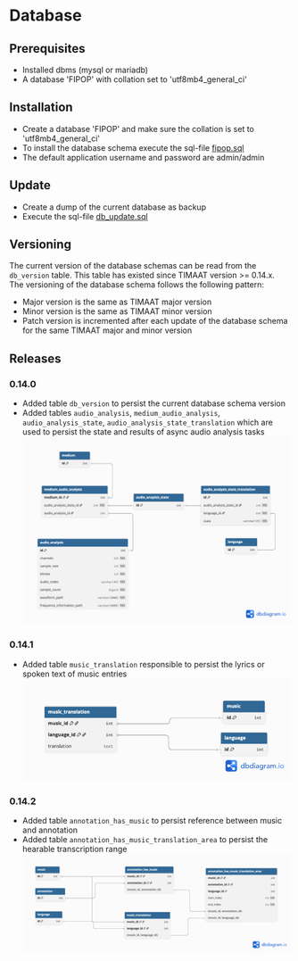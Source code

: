 # Database

## Prerequisites 
* Installed dbms (mysql or mariadb)
* A database 'FIPOP' with collation set to 'utf8mb4_general_ci'

## Installation
* Create a database 'FIPOP' and make sure the collation is set to 'utf8mb4_general_ci'
* To install the database schema execute the sql-file [fipop.sql](../src/main/resources/database/fipop.sql)
* The default application username and password are admin/admin

## Update
* Create a dump of the current database as backup
* Execute the sql-file [db_update.sql](../src/main/resources/database/db_update.sql) 

## Versioning
The current version of the database schemas can be read from the `db_version` table. This table has existed since TIMAAT version >= 0.14.x.
The versioning of the database schema follows the following pattern:

* Major version is the same as TIMAAT major version
* Minor version is the same as TIMAAT minor version
* Patch version is incremented after each update of the database schema for the same TIMAAT major and minor version

## Releases

### 0.14.0

* Added table `db_version` to persist the current database schema version
* Added tables `audio_analysis`, `medium_audio_analysis`, `audio_analysis_state`, `audio_analysis_state_translation` which are used to persist the state and results of async audio analysis tasks
  ![db_update_0_14_0_async_audio_analysis.png](img/db_update_0_14_0_async_audio_analysis.png)

### 0.14.1

* Added table `music_translation` responsible to persist the lyrics or spoken text of music entries
![db_update_0_14_1_transcription_for.png](img/db_update_0_14_1_transcription_for.png)

### 0.14.2

* Added table `annotation_has_music` to persist reference between music and annotation
* Added table `annotation_has_music_translation_area` to persist the hearable transcription range
![db_update_0_14_2_annotation_to_music.png](img/db_update_0_14_2_annotation_to_music.png)
